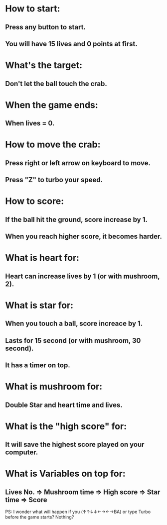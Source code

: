 # How to start:
## Press any button to start.
## You will have 15 lives and 0 points at first.
# What's the target:
## Don't let the ball touch the crab.
# When the game ends:
## When lives = 0.
# How to move the crab:
## Press right or left arrow on keyboard to move.
## Press "Z" to turbo your speed.
# How to score:
## If the ball hit the ground, score increase by 1.
## When you reach higher score, it becomes harder.
# What is heart for:
## Heart can increase lives by 1 (or with mushroom, 2).
# What is star for:
## When you touch a ball, score increace by 1.
## Lasts for 15 second (or with mushroom, 30 second).
## It has a timer on top.
# What is mushroom for:
## Double Star and heart time and lives.
# What is the "high score" for:
## It will save the highest score played on your computer.
# What is Variables on top for:
## Lives No. => Mushroom time => High score => Star time => Score







PS:
I wonder what will happen if you (↑↑↓↓←→←→BA) or type Turbo before the game starts?
Nothing?

